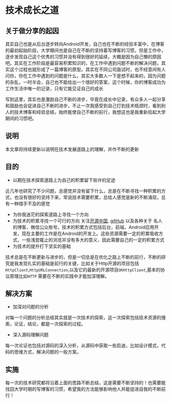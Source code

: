 # 技术成长之道

## 关于做分享的起因
其实自己也是从后台逐步转向Android开发，自己也在不断的经验丰富中，在博客的最初起始阶段，大学期间也是自己在不断的坚持着写博客的习惯，但是工作中，逐步发现自己这个优秀的习惯并没有得到很好的延续，大概是因为自己懒的原因吧。其实在工作阶段是最容易积累知识的，在工作中遇到问题不断的解决问题，其实这个过程也就形成了一篇博客的原型。其实在不同公司面试时，也不经意间有人问你，你在工作中遇到的问题是什么，其实大多数人一下是想不起来的，因为问题的杂乱，一时半会，自己也不能给出一个很好的答案，这个时候，你的博客成功为工作生活中唯一的记录，只有它能见证自己的成长
  
写到这里，其实也是激励自己不断的进步，毕竟在成长中记录，有众多人一起分享和鼓励也会促进自己不断的进步，不止一次我感受到自己打到技术瓶颈时，看到别人的技术博客和经验总结，始终能使自己不断的前行，我想这也是我重新拾起大学期间的习惯吧。

## 说明
本文章将持续更新以说明在技术发展道路上的理解，并作不断的更新
## 目的
* 以期在技术探索道路上为自己的积累留下些许的足迹

近几年也研究了不少问题，总感觉并没有留下什么，总是在不断寻找一种积累的方式，也没有很好的坚持下来，常说技术需要积累，总给人感觉是新的不断涌现，总有一种措手不及的感觉
* 为你我迷茫的探索道路上寻找一个方向
* 为技术的积累寻找一个可行的方向
关注[开源中国](http://www.oschina.net/), [gitHub](https://www.github.com) 以及各种关于 名人的博客，微信公众账号。技术的积累方式包括后台，前端，Android应用开发，现在主要的工作是在Android的开发上。这些资源需要一定的积累吸收方式，一些浅尝辄止的浏览并没有多大的意义，因此需要自己的一定的积累方式
* 为技术的提升打下坚实的基础

技术总是在不断更新与进步的，但是一切总是在优化之路上不断的前行，不断的研究是我发现扎实的基础是前行的关键，比如关于Http开源的项目包括```HttpClient```,```HttpURLConnection```,以及它的最新的开源项目```OKHttpClient```,基本的协议原理比如```HTTP``` 需要在不断的实践中才能加深理解。

## 解决方案
* 加深对问题的分析
  
对每一个问题的分析总结其实就是一次技术的探索，这一次探索包括技术资源的搜索，论证，结论，都是一次探索的过程。
* 深入源码理解问题
  
每一次论证也包括对源码的深入分析，从源码中获取一些启迪，比如设计模式，代码的思维方式，解决问题的一般方案。

## 实施
每一次的技术研究都将沿着上面的思路不断总结，这是需要不断坚持的！也需要能找回大学时期的写博客的习惯，希望我的方法能够影响他人并能促进自我的不断前行！
